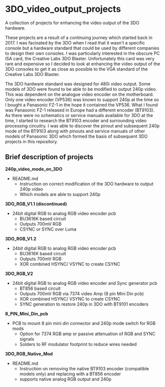 # 3DO_video_output_projects
A collection of projects for enhancing the video output of the 3DO hardware.

These projects are a result of a continuing journey which started back in 2017. I was facinated by the 3DO when I read that it wasn't a specific console but a hardware
standard that could be used by different companies to design their own consoles. I was particularly interested in the obscure PC ISA card, the Creative Labs
3DO Blaster. Unfortunately this card was very rare and expensive so I decided to look at enhancing the video output of the 3DO consoles to get it as close as possible
to the VGA standard of the Creative Labs 3DO Blaster. 

The 3DO hardware standard was designed for 480i video output. Some models of 3DO were found to be able to be modified to output 240p video. This was dependent on the 
analogue video encoder on the motherboard. Only one video encoder (VP536) was known to support 240p at the time so I bought a Panasonic FZ-1 in the hope it contained 
the VP536. What I found was Panasonic FZ-1 released in Europe had a different encoder (BT9103). As there were no schematics or service manuals available for 3DO at the time, 
I started to research the BT9103 encoder and surrounding video processing circuitry. I was able to discover the pinout and subsequent 240p mode of the BT9103 along 
with pinouts and service manuals of other models of Panasonic 3DO which formed the basis of subsequent 3DO projects in this repository.

## Brief description of projects

**240p_video_mode_on_3DO**

- README.md
  - Instruction on correct modification of the 3DO hardware to output 240p video
  - Which models are able to support 240p
  
**3DO_RGB_V1.1 (discontinued)**

- 24bit digital RGB to analog RGB video encoder pcb
  - BU3616K based circuit
  - Outputs 700mV RGB
  - CSYNC or SYNC over Luma
  
**3DO_RGB_V1.2**

- 24bit digital RGB to analog RGB video encoder pcb
  - BU3616K based circuit
  - Outputs 700mV RGB
  - XOR combined HSYNC/ VSYNC to create CSYNC

**3DO_RGB_V2**

- 24bit digital RGB to analog RGB video encoder and Sync generator pcb
  - BT856 based circuit
  - Outputs 700mV RGB via 7374 video Amp (8 pin Mini Din pcb)
  - XOR combined HSYNC/ VSYNC to create CSYNC
  - SYNC generation to restore 240p in 3DO with BT9101 encoders

**8_PIN_Mini_Din_pcb**

- PCB to mount 8 pin mini din connector and 240p mode switch for RGB mods
  - Option for 7374 RGB amp or passive attenuation of RGB and SYNC signals
  - Solders to RF modulator footprint to reduce wires needed

**3DO_RGB_Native_Mod**

- README.md
  - Instruction on removing the native BT9103 encoder (compatible models only) and replacing with a BT856 encoder
  - supports native analog RGB output and 240p
